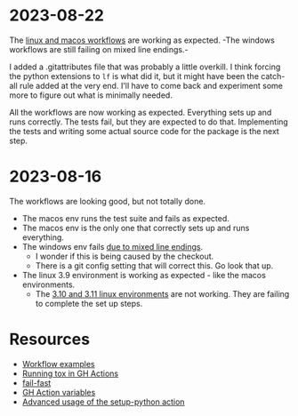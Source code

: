 # 2023-08-22

The [linux and macos workflows](https://github.com/GuyHoozdis/guyhoozdis/actions/runs/5945646219)
are working as expected.  -The windows workflows are still failing on mixed line endings.-

I added a .gitattributes file that was probably a little overkill.  I think forcing the python
extensions to `lf` is what did it, but it might have been the catch-all rule added at the very end.
I'll have to come back and experiment some more to figure out what is minimally needed.

All the workflows are now working as expected.  Everything sets up and runs correctly.  The tests
fail, but they are expected to do that.  Implementing the tests and writing some actual source code
for the package is the next step.


# 2023-08-16

The workflows are looking good, but not totally done.
- The macos env runs the test suite and fails as expected.
- The macos env is the only one that correctly sets up and runs everything.
- The windows env fails [due to mixed line endings][windows-error].
  - I wonder if this is being caused by the checkout.
  - There is a git config setting that will correct this.  Go look that up.
- The linux 3.9 environment is working as expected - like the macos environments.
  - The [3.10 and 3.11 linux environments][linux-error] are not working.  They are failing to
    complete the set up steps.


# Resources
- [Workflow examples](https://github.com/actions/starter-workflows)
- [Running tox in GH Actions](https://github.com/ymyzk/tox-gh-actions)
- [fail-fast](https://www.edwardthomson.com/blog/github_actions_6_fail_fast_matrix_workflows.html)
- [GH Action variables][gh-action-vars]
- [Advanced usage of the setup-python action][caching-packages]

[linux-error]: https://github.com/GuyHoozdis/guyhoozdis/actions/runs/5894264270/job/15987536147
[windows-error]: https://github.com/GuyHoozdis/guyhoozdis/actions/runs/5894264270/job/15987536908
[gh-action-vars]: https://docs.github.com/en/actions/learn-github-actions/variables#default-environment-variables
[caching-packages]: https://github.com/actions/setup-python/blob/main/docs/advanced-usage.md#caching-packages

